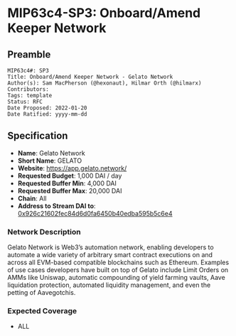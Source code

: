 # MIP63c4-SP3: Onboard/Amend Keeper Network

## Preamble

```
MIP63c4#: SP3
Title: Onboard/Amend Keeper Network - Gelato Network
Author(s): Sam MacPherson (@hexonaut), Hilmar Orth (@hilmarx)
Contributors:
Tags: template
Status: RFC
Date Proposed: 2022-01-20
Date Ratified: yyyy-mm-dd
```

## Specification

- **Name**: Gelato Network
- **Short Name**: GELATO
- **Website**: https://app.gelato.network/
- **Requested Budget**: 1,000 DAI / day
- **Requested Buffer Min**: 4,000 DAI
- **Requested Buffer Max**: 20,000 DAI
- **Chain**: All
- **Address to Stream DAI to**: [0x926c21602fec84d6d0fa6450b40edba595b5c6e4](https://etherscan.io/address/0x926c21602fec84d6d0fa6450b40edba595b5c6e4)

### Network Description

Gelato Network is Web3’s automation network, enabling developers to automate a wide variety of arbitrary smart contract executions on and across all EVM-based compatible blockchains such as Ethereum. Examples of use cases developers have built on top of Gelato include Limit Orders on AMMs like Uniswap, automatic compounding of yield farming vaults, Aave liquidation protection, automated liquidity management, and even the petting of Aavegotchis.

### Expected Coverage

 * ALL

